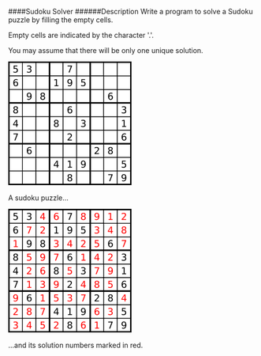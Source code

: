 ####Sudoku Solver
######Description
Write a program to solve a Sudoku puzzle by filling the empty cells.

Empty cells are indicated by the character '.'.

You may assume that there will be only one unique solution.

![数独1](https://github.com/dimdark/leetcode_exercise/blob/master/src/main/java/leetCode_37/250px-Sudoku-by-L2G-20050714.svg.png)

A sudoku puzzle...

![数独2](https://github.com/dimdark/leetcode_exercise/blob/master/src/main/java/leetCode_37/250px-Sudoku-by-L2G-20050714_solution.svg.png)

...and its solution numbers marked in red.

